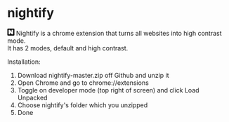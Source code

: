 # nightify
<img src="images/16.png"> Nightify is a chrome extension that turns all websites into high contrast mode.
<br>It has 2 modes, default and high contrast.

Installation:
1. Download nightify-master.zip off Github and unzip it<br>
2. Open Chrome and go to chrome://extensions<br>
3. Toggle on developer mode (top right of screen) and click Load Unpacked<br>
4. Choose nightify's folder which you unzipped<br>
5. Done<br>
<br>



